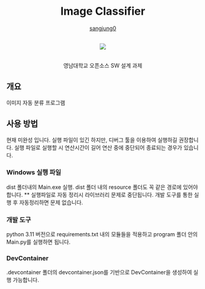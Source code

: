 <div align="center">
  <h1> Image Classifier </h1>
  
  [sangjung0](https://github.com/sangjung0)

  <br>
  
  <a href="https://github.com/sangjung0/Image-classifier/graphs/contributors">
    <img src="https://contrib.rocks/image?repo=sangjung0/Image-classifier" />
  </a>
  
  <br>
  <br>

  영남대학교 오픈소스 SW 설계 과제

</div>

## 개요

이미지 자동 분류 프로그램


## 사용 방법
 현재 미완성 입니다. 실행 파일이 있긴 하지만, 디버그 툴을 이용하여 실행하길 권장합니다. 실행 파일로 실행할 시 연산시간이 길어 연산 중에 중단되어 종료되는 경우가 있습니다.

### Windows 실행 파일
dist 폴더내의 Main.exe 실행. dist 폴더 내의 resource 폴더도 꼭 같은 경로에 있어야 합니다.
** 실행파일로 자동 정리시 라이브러리 문제로 중단됩니다. 개발 도구를 통한 실행 후 자동정리하면 문제 없습니다.

### 개발 도구
python 3.11 버전으로 requirements.txt 내의 모듈들을 적용하고 program 폴더 안의 Main.py를 실행하면 됩니다.

### DevContainer
.devcontainer 폴더의 devcontainer.json를 기반으로 DevContainer을 생성하여 실행 가능합니다.